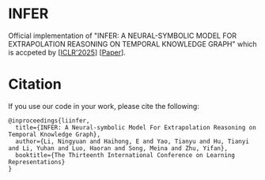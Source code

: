 # INFER
Official implementation of "INFER: A NEURAL-SYMBOLIC MODEL FOR EXTRAPOLATION REASONING ON TEMPORAL KNOWLEDGE GRAPH" which is accpeted by [[ICLR'2025](https://iclr.cc)] [[Paper](https://openreview.net/forum?id=ExHUtB2vnz)].

# Citation
If you use our code in your work, please cite the following:
```
@inproceedings{liinfer,
  title={INFER: A Neural-symbolic Model For Extrapolation Reasoning on Temporal Knowledge Graph},
  author={Li, Ningyuan and Haihong, E and Yao, Tianyu and Hu, Tianyi and Li, Yuhan and Luo, Haoran and Song, Meina and Zhu, Yifan},
  booktitle={The Thirteenth International Conference on Learning Representations}
}
```

